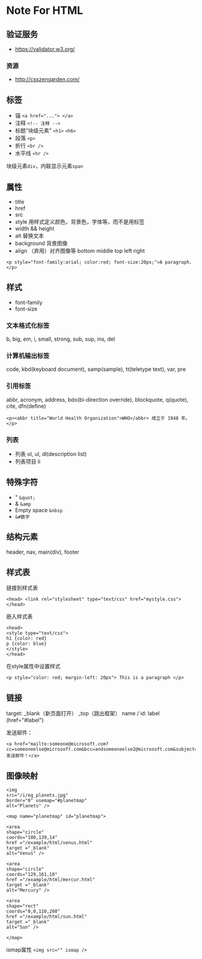 Note For HTML
=============

## 验证服务

- https://validator.w3.org/

### 资源

- http://csszengarden.com/

## 标签

- 锚 `<a href="..."> </a>`
- 注释 `<!-- 注释 -->`
- 标题“块级元素” `<h1>`  `<h6>`
- 段落 `<p>`
- 折行 `<br />`
- 水平线 `<hr />`

块级元素`div`，内联显示元素`span`

## 属性

- title
- href
- src
- style 用样式定义颜色，背景色，字体等，而不是用标签
- width  && height
- alt 替换文本
- background 背景图像
- align （弃用）对齐图像等 bottom middle top left right

`<p style="font-family:arial; color:red; font-size:20px;">A paragraph.</p>`

## 样式

- font-family
- font-size

### 文本格式化标签

b, big, em, i, small, strong, sub, sup, ins, del

### 计算机输出标签

code, kbd(keyboard document), samp(sample), tt(teletype text), var, pre

### 引用标签

abbr,  acronym, address, bdo(bi-direction override), blockquote, q(quote), cite, dfn(define)

`<p><abbr title="World Health Organization">WHO</abbr> 成立于 1948 年。</p> `

### 列表

- 列表 ol, ul, dl(description list)
- 列表项目 li

## 特殊字符

- " `&quot;`
- & `&amp`
- Empty space `&nbsp`
- `&#数字`

## 结构元素

header, nav, main(div), footer

## 样式表

链接到样式表

```
<head> <link rel="stylesheet" type="text/css" href="mystyle.css"> </head>
```

嵌入样式表 

```
<head>
<style type="text/css">
h1 {color: red}
p {color: blue}
</style>
</head>
```

在style属性中设置样式

```
<p style="color: red; margin-left: 20px"> This is a paragraph </p>
```

## 链接

target: _blank（新页面打开） _top（跳出框架）
name / id: label (href="#label")

发送邮件：
```
<a href="mailto:someone@microsoft.com?cc=someoneelse@microsoft.com&bcc=andsomeoneelse2@microsoft.com&subject=Summer%20Party&body=You%20are%20invited%20to%20a%20big%20summer%20party!">发送邮件！</a>
```

## 图像映射

```
<img
src="/i/eg_planets.jpg"
border="0" usemap="#planetmap"
alt="Planets" />

<map name="planetmap" id="planetmap">

<area
shape="circle"
coords="180,139,14"
href ="/example/html/venus.html"
target ="_blank"
alt="Venus" />

<area
shape="circle"
coords="129,161,10"
href ="/example/html/mercur.html"
target ="_blank"
alt="Mercury" />

<area
shape="rect"
coords="0,0,110,260"
href ="/example/html/sun.html"
target ="_blank"
alt="Sun" />

</map>
```

ismap属性 `<img src="" ismap />`
